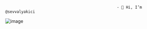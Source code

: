                                                      - 👋 Hi, I’m @sevvalyakici
                                                     
                                                     
                                                     
  ![image](https://user-images.githubusercontent.com/66805380/199338783-35ffe7c1-59cb-4daa-9dbc-4d788e5c5c31.png)
                                                   
                                                     
                                                    
                
